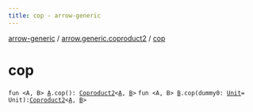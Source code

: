 ```yaml
---
title: cop - arrow-generic
---
```


[arrow-generic](../index.html) / [arrow.generic.coproduct2](index.html) / [cop](./cop.html)

# cop

`fun <A, B> `[`A`](cop.html#A)`.cop(): `[`Coproduct2`](-coproduct2.html)`<`[`A`](cop.html#A)`, `[`B`](cop.html#B)`>`
`fun <A, B> `[`B`](cop.html#B)`.cop(dummy0: `[`Unit`](https://kotlinlang.org/api/latest/jvm/stdlib/kotlin/-unit/index.html)` = Unit): `[`Coproduct2`](-coproduct2.html)`<`[`A`](cop.html#A)`, `[`B`](cop.html#B)`>`